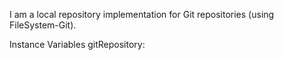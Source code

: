 I am a local repository implementation for Git repositories (using FileSystem-Git).

Instance Variables
	gitRepository:		<FileSystemGitRepository>
